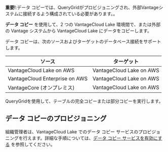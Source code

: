 **重要!**:データ コピーでは、QueryGridがプロビジョニングされ、外部Vantageシステムに接続するよう構成されている必要があります。。

**データ コピー** を使用して、2 つの VantageCloud Lake 環境間で、または外部 の Vantage システムから VantageCloud Lake にデータをコピーします。

データ コピーは、次のソースおよびターゲットのデータベース接続をサポートします。

| ソース                         | ターゲット               |
|--------------------------------|--------------------------|
| VantageCloud Lake on AWS       | VantageCloud Lake on AWS |
| VantageCloud Enterprise on AWS | VantageCloud Lake on AWS |
| VantageCore (オンプレミス)     | VantageCloud Lake on AWS |

QueryGridを使用して、テーブルの完全コピーまたは部分コピーを実行します。

データ コピーのプロビジョニング
-------------------------------

組織管理者は、VantageCloud Lake でのデータ コピー サービスのプロビジョニングを行えます。詳細な手順については、[データ コピー サービスを有効にする](https://docs.teradata.com/access/sources/dita/topic?dita:topicPath=zmv1694773546514.dita&utm_source=console&utm_medium=iph) を参照してください。
